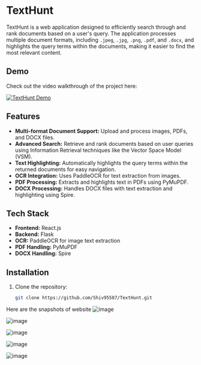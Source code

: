 # TextHunt

TextHunt is a web application designed to efficiently search through and rank documents based on a user's query. The application processes multiple document formats, including `.jpeg`, `.jpg`, `.png`, `.pdf`, and `.docx`, and highlights the query terms within the documents, making it easier to find the most relevant content.

## Demo

Check out the video walkthrough of the project here:

[![TextHunt Demo](https://img.youtube.com/vi/uUAnpsVs7a8/0.jpg)](https://youtu.be/uUAnpsVs7a8)

## Features
- **Multi-format Document Support:** Upload and process images, PDFs, and DOCX files.
- **Advanced Search:** Retrieve and rank documents based on user queries using Information Retrieval techniques like the Vector Space Model (VSM).
- **Text Highlighting:** Automatically highlights the query terms within the returned documents for easy navigation.
- **OCR Integration:** Uses PaddleOCR for text extraction from images.
- **PDF Processing:** Extracts and highlights text in PDFs using PyMuPDF.
- **DOCX Processing:** Handles DOCX files with text extraction and highlighting using Spire.

## Tech Stack
- **Frontend:** React.js
- **Backend:** Flask
- **OCR:** PaddleOCR for image text extraction
- **PDF Handling:** PyMuPDF
- **DOCX Handling:** Spire

## Installation

1. Clone the repository:
   ```bash
   git clone https://github.com/Shiv95587/TextHunt.git

Here are the snapshots of website
![image](https://github.com/user-attachments/assets/f668d774-961b-4fd9-855e-d8f297abac06)

![image](https://github.com/user-attachments/assets/39a43e0b-b4a1-4011-9b83-c7c4cdb85cbc)

![image](https://github.com/user-attachments/assets/75d8fddc-ed9c-4a5f-8cd2-4de703378f9f)

![image](https://github.com/user-attachments/assets/d37a43b2-c285-4b49-8d92-b9bf2191348e)

![image](https://github.com/user-attachments/assets/8ca95937-32bd-4c77-ba88-d4ac30c6e3f7)

